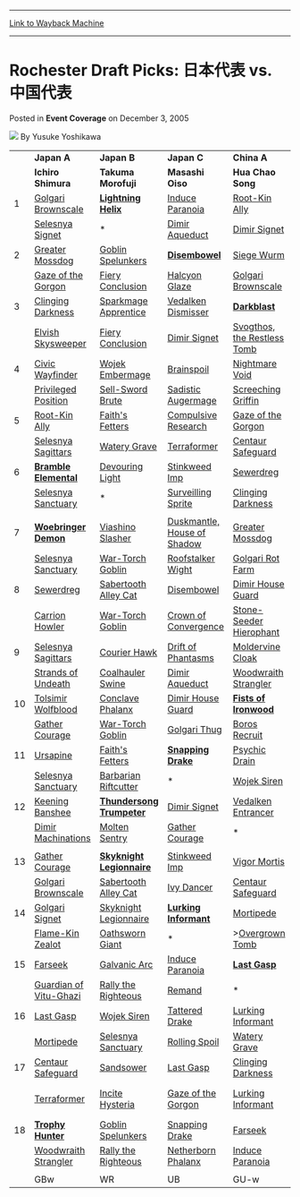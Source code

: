 
---
[Link to Wayback Machine](https://web.archive.org/web/20211129004035/https://magic.wizards.com/en/articles/archive/event-coverage/rochester-draft-picks-%E6%97%A5%E6%9C%AC%E4%BB%A3%E8%A1%A8-vs-%E4%B8%AD%E5%9B%BD%E4%BB%A3%E8%A1%A8-2005-12-03)

[_metadata_:author]:- "Yusuke Yoshikawa"
[_metadata_:description]:- "Japan A Japan B Japan C China A China B China C Ichiro Shimura Takuma Morofuji Masashi Oiso Hua Chao Song Hui Zhang Zhou Long 1 Golgari Brownscale Lightning Helix Induce Paranoia Root-Kin Ally Veteran Armorer Farseek Selesnya Signet * Dimir Aqueduct Dimir Signet Goblin Spelunkers Woodwraith Strangler 2 Greater Mossdog Goblin Spelunkers Disembowel Siege Wurm Firemane Angel"
[_metadata_:generator]:- "Drupal 7 (http://drupal.org)"
[_metadata_:node]:- "589676"
[_metadata_:publish_date]:- "2005-12-03"
[_metadata_:source]:- "div-main-content"
[_metadata_:title]:- "Rochester Draft Picks: 日本代表 vs. 中国代表"
[_metadata_:wayback_capture_timestamp]:- "2021-11-29 00:40:35"
[_metadata_:wayback_raw_url]:- "https://web.archive.org/web/20211129004035id_/https://magic.wizards.com/en/articles/archive/event-coverage/rochester-draft-picks-%E6%97%A5%E6%9C%AC%E4%BB%A3%E8%A1%A8-vs-%E4%B8%AD%E5%9B%BD%E4%BB%A3%E8%A1%A8-2005-12-03"
[_metadata_:wayback_url]:- "https://magic.wizards.com/en/articles/archive/event-coverage/rochester-draft-picks-%E6%97%A5%E6%9C%AC%E4%BB%A3%E8%A1%A8-vs-%E4%B8%AD%E5%9B%BD%E4%BB%A3%E8%A1%A8-2005-12-03"
---


Rochester Draft Picks: 日本代表 vs. 中国代表
====================================



 Posted in **Event Coverage**
 on December 3, 2005 






![](https://media.magic.wizards.com/styles/auth_small/public/generic-avatar-150_40.png)
By Yusuke Yoshikawa














|  |  |  |  |  |  |  |
| --- | --- | --- | --- | --- | --- | --- |
|  | **Japan A** | **Japan B** | **Japan C** | **China A** | **China B** | **China C** |
|  | **Ichiro Shimura** | **Takuma Morofuji** | **Masashi Oiso** | **Hua Chao Song** | **Hui Zhang** | **Zhou Long** |
| 1 | [Golgari Brownscale](https://gatherer.wizards.com/Pages/Card/Details.aspx?name=Golgari+Brownscale) | **[Lightning Helix](https://gatherer.wizards.com/Pages/Card/Details.aspx?name=Lightning+Helix)** | [Induce Paranoia](https://gatherer.wizards.com/Pages/Card/Details.aspx?name=Induce+Paranoia) | [Root-Kin Ally](https://gatherer.wizards.com/Pages/Card/Details.aspx?name=Root-Kin+Ally) | [Veteran Armorer](https://gatherer.wizards.com/Pages/Card/Details.aspx?name=Veteran+Armorer) | [Farseek](https://gatherer.wizards.com/Pages/Card/Details.aspx?name=Farseek) |
|  | [Selesnya Signet](https://gatherer.wizards.com/Pages/Card/Details.aspx?name=Selesnya+Signet) | \* | [Dimir Aqueduct](https://gatherer.wizards.com/Pages/Card/Details.aspx?name=Dimir+Aqueduct) | [Dimir Signet](https://gatherer.wizards.com/Pages/Card/Details.aspx?name=Dimir+Signet) | [Goblin Spelunkers](https://gatherer.wizards.com/Pages/Card/Details.aspx?name=Goblin+Spelunkers) | [Woodwraith Strangler](https://gatherer.wizards.com/Pages/Card/Details.aspx?name=Woodwraith+Strangler) |
| 2 | [Greater Mossdog](https://gatherer.wizards.com/Pages/Card/Details.aspx?name=Greater+Mossdog) | [Goblin Spelunkers](https://gatherer.wizards.com/Pages/Card/Details.aspx?name=Goblin+Spelunkers) | **[Disembowel](https://gatherer.wizards.com/Pages/Card/Details.aspx?name=Disembowel)** | [Siege Wurm](https://gatherer.wizards.com/Pages/Card/Details.aspx?name=Siege+Wurm) | [Firemane Angel](https://gatherer.wizards.com/Pages/Card/Details.aspx?name=Firemane+Angel) | [Devouring Light](https://gatherer.wizards.com/Pages/Card/Details.aspx?name=Devouring+Light) |
|  | [Gaze of the Gorgon](https://gatherer.wizards.com/Pages/Card/Details.aspx?name=Gaze+of+the+Gorgon) | [Fiery Conclusion](https://gatherer.wizards.com/Pages/Card/Details.aspx?name=Fiery+Conclusion) | [Halcyon Glaze](https://gatherer.wizards.com/Pages/Card/Details.aspx?name=Halcyon+Glaze) | [Golgari Brownscale](https://gatherer.wizards.com/Pages/Card/Details.aspx?name=Golgari+Brownscale) | [Boros Recruit](https://gatherer.wizards.com/Pages/Card/Details.aspx?name=Boros+Recruit) | [Selesnya Sanctuary](https://gatherer.wizards.com/Pages/Card/Details.aspx?name=Selesnya+Sanctuary) |
| 3 | [Clinging Darkness](https://gatherer.wizards.com/Pages/Card/Details.aspx?name=Clinging+Darkness) | [Sparkmage Apprentice](https://gatherer.wizards.com/Pages/Card/Details.aspx?name=Sparkmage+Apprentice) | [Vedalken Dismisser](https://gatherer.wizards.com/Pages/Card/Details.aspx?name=Vedalken+Dismisser) | **[Darkblast](https://gatherer.wizards.com/Pages/Card/Details.aspx?name=Darkblast)** | [Nightguard Patrol](https://gatherer.wizards.com/Pages/Card/Details.aspx?name=Nightguard+Patrol) | [Siege Wurm](https://gatherer.wizards.com/Pages/Card/Details.aspx?name=Siege+Wurm) |
|  | [Elvish Skysweeper](https://gatherer.wizards.com/Pages/Card/Details.aspx?name=Elvish+Skysweeper) | [Fiery Conclusion](https://gatherer.wizards.com/Pages/Card/Details.aspx?name=Fiery+Conclusion) | [Dimir Signet](https://gatherer.wizards.com/Pages/Card/Details.aspx?name=Dimir+Signet) | [Svogthos, the Restless Tomb](https://gatherer.wizards.com/Pages/Card/Details.aspx?name=Svogthos%2C+the+Restless+Tomb) | [Incite Hysteria](https://gatherer.wizards.com/Pages/Card/Details.aspx?name=Incite+Hysteria) | [Suppression Field](https://gatherer.wizards.com/Pages/Card/Details.aspx?name=Suppression+Field) |
| 4 | [Civic Wayfinder](https://gatherer.wizards.com/Pages/Card/Details.aspx?name=Civic+Wayfinder) | [Wojek Embermage](https://gatherer.wizards.com/Pages/Card/Details.aspx?name=Wojek+Embermage) | [Brainspoil](https://gatherer.wizards.com/Pages/Card/Details.aspx?name=Brainspoil) | [Nightmare Void](https://gatherer.wizards.com/Pages/Card/Details.aspx?name=Nightmare+Void) | **[Thundersong Trumpeter](https://gatherer.wizards.com/Pages/Card/Details.aspx?name=Thundersong+Trumpeter)** | [Watchwolf](https://gatherer.wizards.com/Pages/Card/Details.aspx?name=Watchwolf) |
|  | [Privileged Position](https://gatherer.wizards.com/Pages/Card/Details.aspx?name=Privileged+Position) | [Sell-Sword Brute](https://gatherer.wizards.com/Pages/Card/Details.aspx?name=Sell-Sword+Brute) | [Sadistic Augermage](https://gatherer.wizards.com/Pages/Card/Details.aspx?name=Sadistic+Augermage) | [Screeching Griffin](https://gatherer.wizards.com/Pages/Card/Details.aspx?name=Screeching+Griffin) | [Dogpile](https://gatherer.wizards.com/Pages/Card/Details.aspx?name=Dogpile) | [Sundering Vitae](https://gatherer.wizards.com/Pages/Card/Details.aspx?name=Sundering+Vitae) |
| 5 | [Root-Kin Ally](https://gatherer.wizards.com/Pages/Card/Details.aspx?name=Root-Kin+Ally) | [Faith's Fetters](https://gatherer.wizards.com/Pages/Card/Details.aspx?name=Faith%27s+Fetters) | [Compulsive Research](https://gatherer.wizards.com/Pages/Card/Details.aspx?name=Compulsive+Research) | [Gaze of the Gorgon](https://gatherer.wizards.com/Pages/Card/Details.aspx?name=Gaze+of+the+Gorgon) | [Goblin Spelunkers](https://gatherer.wizards.com/Pages/Card/Details.aspx?name=Goblin+Spelunkers) | **[Selesnya Evangel](https://gatherer.wizards.com/Pages/Card/Details.aspx?name=Selesnya+Evangel)** |
|  | [Selesnya Sagittars](https://gatherer.wizards.com/Pages/Card/Details.aspx?name=Selesnya+Sagittars) | [Watery Grave](https://gatherer.wizards.com/Pages/Card/Details.aspx?name=Watery+Grave) | [Terraformer](https://gatherer.wizards.com/Pages/Card/Details.aspx?name=Terraformer) | [Centaur Safeguard](https://gatherer.wizards.com/Pages/Card/Details.aspx?name=Centaur+Safeguard) | [Golgari Brownscale](https://gatherer.wizards.com/Pages/Card/Details.aspx?name=Golgari+Brownscale) | \* |
| 6 | **[Bramble Elemental](https://gatherer.wizards.com/Pages/Card/Details.aspx?name=Bramble+Elemental)** | [Devouring Light](https://gatherer.wizards.com/Pages/Card/Details.aspx?name=Devouring+Light) | [Stinkweed Imp](https://gatherer.wizards.com/Pages/Card/Details.aspx?name=Stinkweed+Imp) | [Sewerdreg](https://gatherer.wizards.com/Pages/Card/Details.aspx?name=Sewerdreg) | [Nightguard Patrol](https://gatherer.wizards.com/Pages/Card/Details.aspx?name=Nightguard+Patrol) | [Benevolent Ancestor](https://gatherer.wizards.com/Pages/Card/Details.aspx?name=Benevolent+Ancestor) |
|  | [Selesnya Sanctuary](https://gatherer.wizards.com/Pages/Card/Details.aspx?name=Selesnya+Sanctuary) | \* | [Surveilling Sprite](https://gatherer.wizards.com/Pages/Card/Details.aspx?name=Surveilling+Sprite) | [Clinging Darkness](https://gatherer.wizards.com/Pages/Card/Details.aspx?name=Clinging+Darkness) | [Ordruun Commando](https://gatherer.wizards.com/Pages/Card/Details.aspx?name=Ordruun+Commando) | [Snapping Drake](https://gatherer.wizards.com/Pages/Card/Details.aspx?name=Snapping+Drake) |
|  |  |  |  |  |  |  |
| 7 | **[Woebringer Demon](https://gatherer.wizards.com/Pages/Card/Details.aspx?name=Woebringer+Demon)** | [Viashino Slasher](https://gatherer.wizards.com/Pages/Card/Details.aspx?name=Viashino+Slasher) | [Duskmantle, House of Shadow](https://gatherer.wizards.com/Pages/Card/Details.aspx?name=Duskmantle%2C+House+of+Shadow) | [Greater Mossdog](https://gatherer.wizards.com/Pages/Card/Details.aspx?name=Greater+Mossdog) | [Belltower Sphinx](https://gatherer.wizards.com/Pages/Card/Details.aspx?name=Belltower+Sphinx) | [Snapping Drake](https://gatherer.wizards.com/Pages/Card/Details.aspx?name=Snapping+Drake) |
|  | [Selesnya Sanctuary](https://gatherer.wizards.com/Pages/Card/Details.aspx?name=Selesnya+Sanctuary) | [War-Torch Goblin](https://gatherer.wizards.com/Pages/Card/Details.aspx?name=War-Torch+Goblin) | [Roofstalker Wight](https://gatherer.wizards.com/Pages/Card/Details.aspx?name=Roofstalker+Wight) | [Golgari Rot Farm](https://gatherer.wizards.com/Pages/Card/Details.aspx?name=Golgari+Rot+Farm) | [Reroute](https://gatherer.wizards.com/Pages/Card/Details.aspx?name=Reroute) | \* |
| 8 | [Sewerdreg](https://gatherer.wizards.com/Pages/Card/Details.aspx?name=Sewerdreg) | [Sabertooth Alley Cat](https://gatherer.wizards.com/Pages/Card/Details.aspx?name=Sabertooth+Alley+Cat) | [Disembowel](https://gatherer.wizards.com/Pages/Card/Details.aspx?name=Disembowel) | [Dimir House Guard](https://gatherer.wizards.com/Pages/Card/Details.aspx?name=Dimir+House+Guard) | [Boros Fury-Shield](https://gatherer.wizards.com/Pages/Card/Details.aspx?name=Boros+Fury-Shield) | **[Bramble Elemental](https://gatherer.wizards.com/Pages/Card/Details.aspx?name=Bramble+Elemental)** |
|  | [Carrion Howler](https://gatherer.wizards.com/Pages/Card/Details.aspx?name=Carrion+Howler) | [War-Torch Goblin](https://gatherer.wizards.com/Pages/Card/Details.aspx?name=War-Torch+Goblin) | [Crown of Convergence](https://gatherer.wizards.com/Pages/Card/Details.aspx?name=Crown+of+Convergence) | [Stone-Seeder Hierophant](https://gatherer.wizards.com/Pages/Card/Details.aspx?name=Stone-Seeder+Hierophant) | \* | [Flight of Fancy](https://gatherer.wizards.com/Pages/Card/Details.aspx?name=Flight+of+Fancy) |
| 9 | [Selesnya Sagittars](https://gatherer.wizards.com/Pages/Card/Details.aspx?name=Selesnya+Sagittars) | [Courier Hawk](https://gatherer.wizards.com/Pages/Card/Details.aspx?name=Courier+Hawk) | [Drift of Phantasms](https://gatherer.wizards.com/Pages/Card/Details.aspx?name=Drift+of+Phantasms) | [Moldervine Cloak](https://gatherer.wizards.com/Pages/Card/Details.aspx?name=Moldervine+Cloak) | **[Skyknight Legionnaire](https://gatherer.wizards.com/Pages/Card/Details.aspx?name=Skyknight+Legionnaire)** | [Elvish Skysweeper](https://gatherer.wizards.com/Pages/Card/Details.aspx?name=Elvish+Skysweeper) |
|  | [Strands of Undeath](https://gatherer.wizards.com/Pages/Card/Details.aspx?name=Strands+of+Undeath) | [Coalhauler Swine](https://gatherer.wizards.com/Pages/Card/Details.aspx?name=Coalhauler+Swine) | [Dimir Aqueduct](https://gatherer.wizards.com/Pages/Card/Details.aspx?name=Dimir+Aqueduct) | [Woodwraith Strangler](https://gatherer.wizards.com/Pages/Card/Details.aspx?name=Woodwraith+Strangler) | [Stoneshaker Shaman](https://gatherer.wizards.com/Pages/Card/Details.aspx?name=Stoneshaker+Shaman) | [Peel from Reality](https://gatherer.wizards.com/Pages/Card/Details.aspx?name=Peel+from+Reality) |
| 10 | [Tolsimir Wolfblood](https://gatherer.wizards.com/Pages/Card/Details.aspx?name=Tolsimir+Wolfblood) | [Conclave Phalanx](https://gatherer.wizards.com/Pages/Card/Details.aspx?name=Conclave+Phalanx) | [Dimir House Guard](https://gatherer.wizards.com/Pages/Card/Details.aspx?name=Dimir+House+Guard) | **[Fists of Ironwood](https://gatherer.wizards.com/Pages/Card/Details.aspx?name=Fists+of+Ironwood)** | [Fiery Conclusion](https://gatherer.wizards.com/Pages/Card/Details.aspx?name=Fiery+Conclusion) | [Siege Wurm](https://gatherer.wizards.com/Pages/Card/Details.aspx?name=Siege+Wurm) |
|  | [Gather Courage](https://gatherer.wizards.com/Pages/Card/Details.aspx?name=Gather+Courage) | [War-Torch Goblin](https://gatherer.wizards.com/Pages/Card/Details.aspx?name=War-Torch+Goblin) | [Golgari Thug](https://gatherer.wizards.com/Pages/Card/Details.aspx?name=Golgari+Thug) | [Boros Recruit](https://gatherer.wizards.com/Pages/Card/Details.aspx?name=Boros+Recruit) | [Boros Fury-Shield](https://gatherer.wizards.com/Pages/Card/Details.aspx?name=Boros+Fury-Shield) | [Vedalken Dismisser](https://gatherer.wizards.com/Pages/Card/Details.aspx?name=Vedalken+Dismisser) |
| 11 | [Ursapine](https://gatherer.wizards.com/Pages/Card/Details.aspx?name=Ursapine) | [Faith's Fetters](https://gatherer.wizards.com/Pages/Card/Details.aspx?name=Faith%27s+Fetters) | **[Snapping Drake](https://gatherer.wizards.com/Pages/Card/Details.aspx?name=Snapping+Drake)** | [Psychic Drain](https://gatherer.wizards.com/Pages/Card/Details.aspx?name=Psychic+Drain) | [Oathsworn Giant](https://gatherer.wizards.com/Pages/Card/Details.aspx?name=Oathsworn+Giant) | [Greater Mossdog](https://gatherer.wizards.com/Pages/Card/Details.aspx?name=Greater+Mossdog) |
|  | [Selesnya Sanctuary](https://gatherer.wizards.com/Pages/Card/Details.aspx?name=Selesnya+Sanctuary) | [Barbarian Riftcutter](https://gatherer.wizards.com/Pages/Card/Details.aspx?name=Barbarian+Riftcutter) | \* | [Wojek Siren](https://gatherer.wizards.com/Pages/Card/Details.aspx?name=Wojek+Siren) | [Flash Conscription](https://gatherer.wizards.com/Pages/Card/Details.aspx?name=Flash+Conscription) | [Elvish Skysweeper](https://gatherer.wizards.com/Pages/Card/Details.aspx?name=Elvish+Skysweeper) |
| 12 | [Keening Banshee](https://gatherer.wizards.com/Pages/Card/Details.aspx?name=Keening+Banshee) | **[Thundersong Trumpeter](https://gatherer.wizards.com/Pages/Card/Details.aspx?name=Thundersong+Trumpeter)** | [Dimir Signet](https://gatherer.wizards.com/Pages/Card/Details.aspx?name=Dimir+Signet) | [Vedalken Entrancer](https://gatherer.wizards.com/Pages/Card/Details.aspx?name=Vedalken+Entrancer) | [Veteran Armorer](https://gatherer.wizards.com/Pages/Card/Details.aspx?name=Veteran+Armorer) | [Vedalken Dismisser](https://gatherer.wizards.com/Pages/Card/Details.aspx?name=Vedalken+Dismisser) |
|  | [Dimir Machinations](https://gatherer.wizards.com/Pages/Card/Details.aspx?name=Dimir+Machinations) | [Molten Sentry](https://gatherer.wizards.com/Pages/Card/Details.aspx?name=Molten+Sentry) | [Gather Courage](https://gatherer.wizards.com/Pages/Card/Details.aspx?name=Gather+Courage) | \* | [Sparkmage Apprentice](https://gatherer.wizards.com/Pages/Card/Details.aspx?name=Sparkmage+Apprentice) | [Nightguard Patrol](https://gatherer.wizards.com/Pages/Card/Details.aspx?name=Nightguard+Patrol) |
|  |  |  |  |  |  |  |
| 13 | [Gather Courage](https://gatherer.wizards.com/Pages/Card/Details.aspx?name=Gather+Courage) | **[Skyknight Legionnaire](https://gatherer.wizards.com/Pages/Card/Details.aspx?name=Skyknight+Legionnaire)** | [Stinkweed Imp](https://gatherer.wizards.com/Pages/Card/Details.aspx?name=Stinkweed+Imp) | [Vigor Mortis](https://gatherer.wizards.com/Pages/Card/Details.aspx?name=Vigor+Mortis) | [Tidewater Minion](https://gatherer.wizards.com/Pages/Card/Details.aspx?name=Tidewater+Minion) | [Seeds of Strength](https://gatherer.wizards.com/Pages/Card/Details.aspx?name=Seeds+of+Strength) |
|  | [Golgari Brownscale](https://gatherer.wizards.com/Pages/Card/Details.aspx?name=Golgari+Brownscale) | [Sabertooth Alley Cat](https://gatherer.wizards.com/Pages/Card/Details.aspx?name=Sabertooth+Alley+Cat) | [Ivy Dancer](https://gatherer.wizards.com/Pages/Card/Details.aspx?name=Ivy+Dancer) | [Centaur Safeguard](https://gatherer.wizards.com/Pages/Card/Details.aspx?name=Centaur+Safeguard) | [Halcyon Glaze](https://gatherer.wizards.com/Pages/Card/Details.aspx?name=Halcyon+Glaze) | [Peel from Reality](https://gatherer.wizards.com/Pages/Card/Details.aspx?name=Peel+from+Reality) |
| 14 | [Golgari Signet](https://gatherer.wizards.com/Pages/Card/Details.aspx?name=Golgari+Signet) | [Skyknight Legionnaire](https://gatherer.wizards.com/Pages/Card/Details.aspx?name=Skyknight+Legionnaire) | **[Lurking Informant](https://gatherer.wizards.com/Pages/Card/Details.aspx?name=Lurking+Informant)** | [Mortipede](https://gatherer.wizards.com/Pages/Card/Details.aspx?name=Mortipede) | [Conclave Equenaut](https://gatherer.wizards.com/Pages/Card/Details.aspx?name=Conclave+Equenaut) | [Nullmage Shepherd](https://gatherer.wizards.com/Pages/Card/Details.aspx?name=Nullmage+Shepherd) |
|  | [Flame-Kin Zealot](https://gatherer.wizards.com/Pages/Card/Details.aspx?name=Flame-Kin+Zealot) | [Oathsworn Giant](https://gatherer.wizards.com/Pages/Card/Details.aspx?name=Oathsworn+Giant) | \* | >[Overgrown Tomb](https://gatherer.wizards.com/Pages/Card/Details.aspx?name=Overgrown+Tomb) | \* | [Wojek Siren](https://gatherer.wizards.com/Pages/Card/Details.aspx?name=Wojek+Siren) |
| 15 | [Farseek](https://gatherer.wizards.com/Pages/Card/Details.aspx?name=Farseek) | [Galvanic Arc](https://gatherer.wizards.com/Pages/Card/Details.aspx?name=Galvanic+Arc) | [Induce Paranoia](https://gatherer.wizards.com/Pages/Card/Details.aspx?name=Induce+Paranoia) | **[Last Gasp](https://gatherer.wizards.com/Pages/Card/Details.aspx?name=Last+Gasp)** | [Flame Fusillade](https://gatherer.wizards.com/Pages/Card/Details.aspx?name=Flame+Fusillade) | [Divebomber Griffin](https://gatherer.wizards.com/Pages/Card/Details.aspx?name=Divebomber+Griffin) |
|  | [Guardian of Vitu-Ghazi](https://gatherer.wizards.com/Pages/Card/Details.aspx?name=Guardian+of+Vitu-Ghazi) | [Rally the Righteous](https://gatherer.wizards.com/Pages/Card/Details.aspx?name=Rally+the+Righteous) | [Remand](https://gatherer.wizards.com/Pages/Card/Details.aspx?name=Remand) | \* | [Roofstalker Wight](https://gatherer.wizards.com/Pages/Card/Details.aspx?name=Roofstalker+Wight) | [Chant of Vitu-Ghazi](https://gatherer.wizards.com/Pages/Card/Details.aspx?name=Chant+of+Vitu-Ghazi) |
| 16 | [Last Gasp](https://gatherer.wizards.com/Pages/Card/Details.aspx?name=Last+Gasp) | [Wojek Siren](https://gatherer.wizards.com/Pages/Card/Details.aspx?name=Wojek+Siren) | [Tattered Drake](https://gatherer.wizards.com/Pages/Card/Details.aspx?name=Tattered+Drake) | [Lurking Informant](https://gatherer.wizards.com/Pages/Card/Details.aspx?name=Lurking+Informant) | **[Galvanic Arc](https://gatherer.wizards.com/Pages/Card/Details.aspx?name=Galvanic+Arc)** | [Selesnya Sagittars](https://gatherer.wizards.com/Pages/Card/Details.aspx?name=Selesnya+Sagittars) |
|  | [Mortipede](https://gatherer.wizards.com/Pages/Card/Details.aspx?name=Mortipede) | [Selesnya Sanctuary](https://gatherer.wizards.com/Pages/Card/Details.aspx?name=Selesnya+Sanctuary) | [Rolling Spoil](https://gatherer.wizards.com/Pages/Card/Details.aspx?name=Rolling+Spoil) | [Watery Grave](https://gatherer.wizards.com/Pages/Card/Details.aspx?name=Watery+Grave) | \* | [Sundering Vitae](https://gatherer.wizards.com/Pages/Card/Details.aspx?name=Sundering+Vitae) |
| 17 | [Centaur Safeguard](https://gatherer.wizards.com/Pages/Card/Details.aspx?name=Centaur+Safeguard) | [Sandsower](https://gatherer.wizards.com/Pages/Card/Details.aspx?name=Sandsower) | [Last Gasp](https://gatherer.wizards.com/Pages/Card/Details.aspx?name=Last+Gasp) | [Clinging Darkness](https://gatherer.wizards.com/Pages/Card/Details.aspx?name=Clinging+Darkness) | [Psychic Drain](https://gatherer.wizards.com/Pages/Card/Details.aspx?name=Psychic+Drain) | **[Dream Leash](https://gatherer.wizards.com/Pages/Card/Details.aspx?name=Dream+Leash)** |
|  | [Terraformer](https://gatherer.wizards.com/Pages/Card/Details.aspx?name=Terraformer) | [Incite Hysteria](https://gatherer.wizards.com/Pages/Card/Details.aspx?name=Incite+Hysteria) | [Gaze of the Gorgon](https://gatherer.wizards.com/Pages/Card/Details.aspx?name=Gaze+of+the+Gorgon) | [Lurking Informant](https://gatherer.wizards.com/Pages/Card/Details.aspx?name=Lurking+Informant) | [Duskmantle, House of Shadow](https://gatherer.wizards.com/Pages/Card/Details.aspx?name=Duskmantle%2C+House+of+Shadow) | \* |
| 18 | **[Trophy Hunter](https://gatherer.wizards.com/Pages/Card/Details.aspx?name=Trophy+Hunter)** | [Goblin Spelunkers](https://gatherer.wizards.com/Pages/Card/Details.aspx?name=Goblin+Spelunkers) | [Snapping Drake](https://gatherer.wizards.com/Pages/Card/Details.aspx?name=Snapping+Drake) | [Farseek](https://gatherer.wizards.com/Pages/Card/Details.aspx?name=Farseek) | [Boros Swiftblade](https://gatherer.wizards.com/Pages/Card/Details.aspx?name=Boros+Swiftblade) | [Selesnya Signet](https://gatherer.wizards.com/Pages/Card/Details.aspx?name=Selesnya+Signet) |
|  | [Woodwraith Strangler](https://gatherer.wizards.com/Pages/Card/Details.aspx?name=Woodwraith+Strangler) | [Rally the Righteous](https://gatherer.wizards.com/Pages/Card/Details.aspx?name=Rally+the+Righteous) | [Netherborn Phalanx](https://gatherer.wizards.com/Pages/Card/Details.aspx?name=Netherborn+Phalanx) | [Induce Paranoia](https://gatherer.wizards.com/Pages/Card/Details.aspx?name=Induce+Paranoia) | [Sacred Foundry](https://gatherer.wizards.com/Pages/Card/Details.aspx?name=Sacred+Foundry) | [Convolute](https://gatherer.wizards.com/Pages/Card/Details.aspx?name=Convolute) |
|  |
|  | GBw | WR | UB | GU-w | WR | UB |







